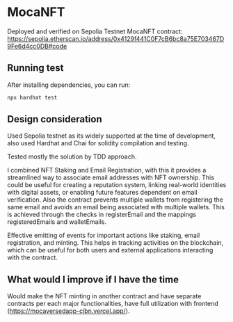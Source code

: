 # MocaNFT

Deployed and verified on Sepolia Testnet
MocaNFT contract: https://sepolia.etherscan.io/address/0x4129f441C0F7cB6bc8a75E703467D9Fe6d4cc0DB#code

## Running test
After installing dependencies, you can run:

```bash
npx hardhat test
```

## Design consideration
Used Sepolia testnet as its widely supported at the time of development, also used Hardhat and Chai for solidity compilation and testing. 

Tested mostly the solution by TDD approach.

I combined NFT Staking and Email Registration, with this it provides a streamlined way to associate email addresses with NFT ownership. This could be useful for creating a reputation system, linking real-world identities with digital assets, or enabling future features dependent on email verification. Also the contract prevents multiple wallets from registering the same email and avoids an email being associated with multiple wallets. This is achieved through the checks in registerEmail and the mappings registeredEmails and walletEmails.

Effective emitting of events for important actions like staking, email registration, and minting. This helps in tracking activities on the blockchain, which can be useful for both users and external applications interacting with the contract.


## What would I improve if I have the time
Would make the NFT minting in another contract and have separate contracts per each major functionalities, have full utilization with frontend (https://mocaversedapp-cjbn.vercel.app/).